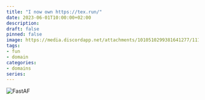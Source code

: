 ```yaml
---
title: "I now own https://tex.run/"
date: 2023-06-01T10:00:00+02:00
description: 
draft: false
pinned: false
image: https://media.discordapp.net/attachments/1010510299381641277/1113809018960478290/7nviib.jpg
tags:
- fun
- domain
categories:
- domains
series:
---
```


![FastAF](https://media.discordapp.net/attachments/1010510299381641277/1113809018960478290/7nviib.jpg)
